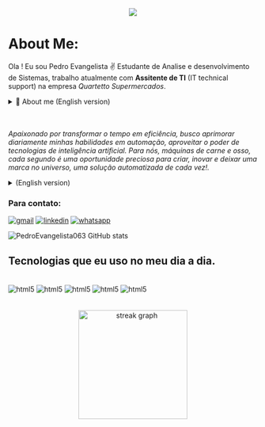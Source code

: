 <div align="center">
  <img height="[150]" src="https://media.giphy.com/media/v1.Y2lkPWVjZjA1ZTQ3eGxjcGZhdDAwbHU0MDVoanBlbHoxOW9wdnJramFjeWkyMzQ1dmRyOSZlcD12MV9zdGlja2Vyc19zZWFyY2gmY3Q9cw/fwbzI2kV3Qrlpkh59e/giphy.gif"  />
</div>

# About Me:
Ola ! Eu sou Pedro Evangelista ✌️ Estudante de Analise e desenvolvimento de Sistemas, trabalho atualmente com **Assitente de TI** (IT technical support) na empresa *Quartetto Supermercados*.
<details>
<summary>👀 About me (English version)</summary>

- Hello! I'm Pedro Evangelista 😄
- Student of Systems Analysis and Development
- I currently work as an IT Assistant (IT technical support) at Quartetto Supermercados.

</details>  
<br>
<br>

*Apaixonado por transformar o tempo em eficiência, busco aprimorar diariamente minhas habilidades em automação, aproveitar o poder de tecnologias de inteligência artificial. Para nós, máquinas de carne e osso, cada segundo é uma oportunidade preciosa para criar, inovar e deixar uma marca no universo, uma solução automatizada de cada vez!.*  
<details>
<summary>(English version)</summary>

*Passionate about transforming time into efficiency, I strive to improve my automation skills daily and harness the power of artificial intelligence technologies. For us, flesh-and-blood machines, every second is a precious opportunity to create, innovate, and leave a mark on the universe, one automated solution at a time!* 

</details> 


### Para contato:
[![gmail](https://img.shields.io/badge/Gmail-EA4335.svg?style=for-the-badge&logo=Gmail&logoColor=white)](mailto:pedroedu0@gmail.com)
[![linkedin](https://img.shields.io/badge/LinkedIn-0077B5.svg?style=for-the-badge&logo=LinkedIn&logoColor=white)](https://www.linkedin.com/in/pedro-eduardo-evangelista-costa-ramos-6034a5285/)
[![whatsapp](https://img.shields.io/badge/WhatsApp-25D366.svg?style=for-the-badge&logo=WhatsApp&logoColor=white)](https://wa.me/5562981504766)

![PedroEvangelista063 GitHub stats](https://github-readme-stats.vercel.app/api?username=PedroEvangelista063&show_icons=true&theme=dracula)

## Tecnologias que eu uso no meu dia a dia.

<div style="display inline_block"><br/>
<img  align="center" alt="html5" src="https://img.shields.io/badge/HTML5-E34F26.svg?style=for-the-badge&logo=HTML5&logoColor=white">
<img  align="center" alt="html5" src="https://img.shields.io/badge/CSS-663399.svg?style=for-the-badge&logo=CSS&logoColor=white">
<img  align="center" alt="html5" src="https://img.shields.io/badge/JavaScript-F7DF1E.svg?style=for-the-badge&logo=JavaScript&logoColor=black">
<img  align="center" alt="html5" src="https://img.shields.io/badge/.NET-512BD4.svg?style=for-the-badge&logo=dotnet&logoColor=white">
<img  align="center" alt="html5" src="https://img.shields.io/badge/c%23-%23239120.svg?style=for-the-badge&logo=csharp&logoColor=white">
</div>
<br>
<br>

<div align="center">
  <img src="https://streak-stats.demolab.com?user=PedroEvangelista063&locale=en&mode=daily&theme=dark&hide_border=false&border_radius=5&order=3" height="220" alt="streak graph"  />
</div>
